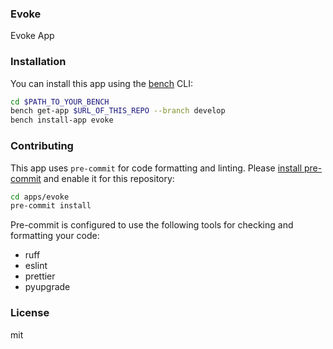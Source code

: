 ### Evoke

Evoke App

### Installation

You can install this app using the [bench](https://github.com/frappe/bench) CLI:

```bash
cd $PATH_TO_YOUR_BENCH
bench get-app $URL_OF_THIS_REPO --branch develop
bench install-app evoke
```

### Contributing

This app uses `pre-commit` for code formatting and linting. Please [install pre-commit](https://pre-commit.com/#installation) and enable it for this repository:

```bash
cd apps/evoke
pre-commit install
```

Pre-commit is configured to use the following tools for checking and formatting your code:

- ruff
- eslint
- prettier
- pyupgrade

### License

mit
